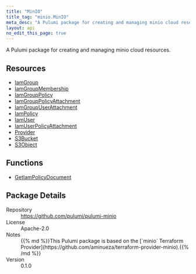 ```yaml
---
title: "MinIO"
title_tag: "minio.MinIO"
meta_desc: "A Pulumi package for creating and managing minio cloud resources."
layout: api
no_edit_this_page: true
---
```


<!-- WARNING: this file was generated by Pulumi Docs Generator. -->
<!-- Do not edit by hand unless you're certain you know what you are doing! -->

A Pulumi package for creating and managing minio cloud resources.

<h2 id="resources">Resources</h2>
<ul class="api">
    <li><a href="iamgroup" title="IamGroup"><span class="symbol resource"></span>IamGroup</a></li>
    <li><a href="iamgroupmembership" title="IamGroupMembership"><span class="symbol resource"></span>IamGroupMembership</a></li>
    <li><a href="iamgrouppolicy" title="IamGroupPolicy"><span class="symbol resource"></span>IamGroupPolicy</a></li>
    <li><a href="iamgrouppolicyattachment" title="IamGroupPolicyAttachment"><span class="symbol resource"></span>IamGroupPolicyAttachment</a></li>
    <li><a href="iamgroupuserattachment" title="IamGroupUserAttachment"><span class="symbol resource"></span>IamGroupUserAttachment</a></li>
    <li><a href="iampolicy" title="IamPolicy"><span class="symbol resource"></span>IamPolicy</a></li>
    <li><a href="iamuser" title="IamUser"><span class="symbol resource"></span>IamUser</a></li>
    <li><a href="iamuserpolicyattachment" title="IamUserPolicyAttachment"><span class="symbol resource"></span>IamUserPolicyAttachment</a></li>
    <li><a href="provider" title="Provider"><span class="symbol resource"></span>Provider</a></li>
    <li><a href="s3bucket" title="S3Bucket"><span class="symbol resource"></span>S3Bucket</a></li>
    <li><a href="s3object" title="S3Object"><span class="symbol resource"></span>S3Object</a></li>
</ul>

<h2 id="functions">Functions</h2>
<ul class="api">
    <li><a href="getiampolicydocument" title="GetIamPolicyDocument"><span class="symbol function"></span>GetIamPolicyDocument</a></li>
</ul>

<h2 id="package-details">Package Details</h2>
<dl class="package-details">
	<dt>Repository</dt>
	<dd><a href="https://github.com/pulumi/pulumi-minio">https://github.com/pulumi/pulumi-minio</a></dd>
	<dt>License</dt>
	<dd>Apache-2.0</dd>
	<dt>Notes</dt>
	<dd>{{% md %}}This Pulumi package is based on the [`minio` Terraform Provider](https://github.com/aminueza/terraform-provider-minio).{{% /md %}}</dd>
	<dt>Version</dt>
	<dd>0.1.0</dd>
</dl>

